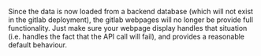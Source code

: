 Since the data is now loaded from a backend database (which will not exist in the gitlab deployment), the gitlab webpages will no longer be provide full functionality. Just make sure your webpage display handles that situation (i.e. handles the fact that the API call will fail), and provides a reasonable default behaviour.